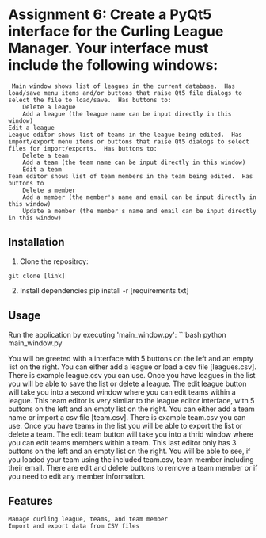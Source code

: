 # Assignment 6: Create a PyQt5 interface for the Curling League Manager.  Your interface must include the following windows:
	 Main window shows list of leagues in the current database.  Has load/save menu items and/or buttons that raise Qt5 file dialogs to select the file to load/save.  Has buttons to:
		Delete a league
		Add a league (the league name can be input directly in this window)
	Edit a league
	League editor shows list of teams in the league being edited.  Has import/export menu items or buttons that raise Qt5 dialogs to select files for import/exports.  Has buttons to:
		Delete a team
		Add a team (the team name can be input directly in this window)
		Edit a team
	Team editor shows list of team members in the team being edited.  Has buttons to
		Delete a member
		Add a member (the member's name and email can be input directly in this window)
		Update a member (the member's name and email can be input directly in this window)

## Installation

1. Clone the repositroy:
```
git clone [link]
```
2. Install dependencies
		pip install -r [requirements.txt]

## Usage
Run the application by executing 'main_window.py':
		```bash
			python main_window.py
	 
You will be greeted with a interface with 5 buttons on the left and an empty list on the right. You can either add a league or load a csv file [leagues.csv]. There is example league.csv you can use.
Once you have leagues in the list you will be able to save the list or delete a league. The edit league button will take you into a second window where you can edit teams within a league.
This team editor is very similar to the league editor interface, with 5 buttons on the left and an empty list on the right. You can either add a team name or import a csv file [team.csv]. There is example team.csv you can use.
Once you have teams in the list you will be able to export the list or delete a team. The edit team button will take you into a thrid window where you can edit teams members within a team.
This last editor only has 3 buttons on the left and an empty list on the right. You will be able to see, if you loaded your team using the included team.csv, team member including their email. There are edit and delete buttons
to remove a team member or if you need to edit any member information.

## Features
	Manage curling league, teams, and team member
 	Import and export data from CSV files
	
